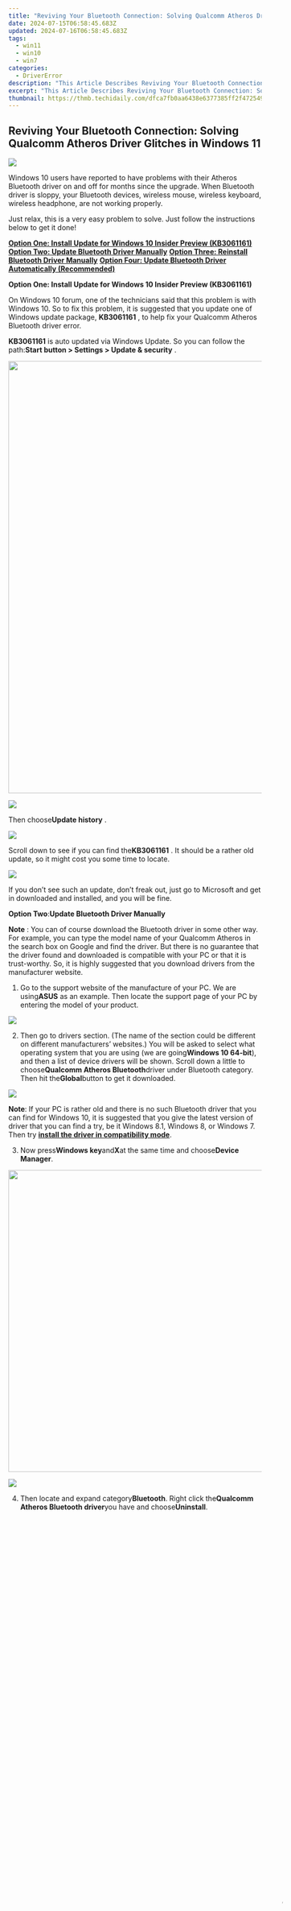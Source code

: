 ```yaml
---
title: "Reviving Your Bluetooth Connection: Solving Qualcomm Atheros Driver Glitches in Windows 11"
date: 2024-07-15T06:58:45.683Z
updated: 2024-07-16T06:58:45.683Z
tags:
  - win11
  - win10
  - win7
categories:
  - DriverError
description: "This Article Describes Reviving Your Bluetooth Connection: Solving Qualcomm Atheros Driver Glitches in Windows 11"
excerpt: "This Article Describes Reviving Your Bluetooth Connection: Solving Qualcomm Atheros Driver Glitches in Windows 11"
thumbnail: https://thmb.techidaily.com/dfca7fb0aa6438e6377385ff2f472549907a4325f08f8d8aadbe962a7502b81d.jpg
---
```


## Reviving Your Bluetooth Connection: Solving Qualcomm Atheros Driver Glitches in Windows 11

![](https://images.drivereasy.com/wp-content/uploads/2017/01/img_587848fa4952b.png)

Windows 10 users have reported to have problems with their Atheros Bluetooth driver on and off for months since the upgrade. When Bluetooth driver is sloppy, your Bluetooth devices, wireless mouse, wireless keyboard, wireless headphone, are not working properly.
  
Just relax, this is a very easy problem to solve. Just follow the instructions below to get it done!
  
[**Option One: Install Update for Windows 10 Insider Preview (KB3061161)**](#1)
[**Option Two: Update Bluetooth Driver Manually**](https://tokenmetrics.sjv.io/jrkzxp)
**[Option Three: Reinstall Bluetooth Driver Manually](https://laganoo.pxf.io/5g6ygn)**
**[Option Four: Update Bluetooth Driver Automatically (Recommended)](#4)**
  
 **Option One: Install Update for Windows 10 Insider Preview (KB3061161)**
  
 On Windows 10 forum, one of the technicians said that this problem is with Windows 10\. So to fix this problem, it is suggested that you update one of Windows update package, **KB3061161** , to help fix your Qualcomm Atheros Bluetooth driver error.
  
**KB3061161** is auto updated via Windows Update. So you can follow the path:**Start button > Settings > Update & security** .
  
<!-- affiliate ads begin -->
<a href="https://propmoneyinc.pxf.io/c/5597632/1803115/14559" target="_top" id="1803115"><img src="//a.impactradius-go.com/display-ad/14559-1803115" border="0" alt="" width="859" height="859"/></a><img height="0" width="0" src="https://imp.pxf.io/i/5597632/1803115/14559" style="position:absolute;visibility:hidden;" border="0" />
<!-- affiliate ads end -->
![](https://images.drivereasy.com/wp-content/uploads/2017/01/img_5878512a85d87.jpg)
  
 Then choose**Update history** .

![](https://images.drivereasy.com/wp-content/uploads/2017/01/img_5878514d080da.jpg)
  
 Scroll down to see if you can find the**KB3061161** . It should be a rather old update, so it might cost you some time to locate.
  
![](https://images.drivereasy.com/wp-content/uploads/2017/01/img_587852a8ba348.jpg)

If you don’t see such an update, don’t freak out, just go to Microsoft and get in downloaded and installed, and you will be fine.
  
**Option Two**:**Update Bluetooth Driver Manually**
  
**Note** : You can of course download the Bluetooth driver in some other way. For example, you can type the model name of your Qualcomm Atheros in the search box on Google and find the driver. But there is no guarantee that the driver found and downloaded is compatible with your PC or that it is trust-worthy. So, it is highly suggested that you download drivers from the manufacturer website.
  
 1) Go to the support website of the manufacture of your PC. We are using**ASUS** as an example. Then locate the support page of your PC by entering the model of your product.
  
![](https://images.drivereasy.com/wp-content/uploads/2017/01/img_587854520d556.jpg)

2) Then go to drivers section. (The name of the section could be different on different manufacturers’ websites.) You will be asked to select what operating system that you are using (we are going**Windows 10 64-bit**), and then a list of device drivers will be shown. Scroll down a little to choose**Qualcomm Atheros Bluetooth**driver under Bluetooth category. Then hit the**Global**button to get it downloaded.
  
![](https://images.drivereasy.com/wp-content/uploads/2017/01/img_5878567811d29.png)

**Note**: If your PC is rather old and there is no such Bluetooth driver that you can find for Windows 10, it is suggested that you give the latest version of driver that you can find a try, be it Windows 8.1, Windows 8, or Windows 7\. Then try [**install the driver in compatibility mode**](https://tools.techidaily.com/drivereasy/download/).
  
3) Now press**Windows key**and**X**at the same time and choose**Device Manager**.
  
<!-- affiliate ads begin -->
<a href="https://turtlebeacheu.sjv.io/c/5597632/1996818/23722" target="_top" id="1996818"><img src="//a.impactradius-go.com/display-ad/23722-1996818" border="0" alt="" width="600" height="600"/></a><img height="0" width="0" src="https://imp.pxf.io/i/5597632/1996818/23722" style="position:absolute;visibility:hidden;" border="0" />
<!-- affiliate ads end -->
![](https://images.drivereasy.com/wp-content/uploads/2017/01/img_5878625e408ff.png)

4) Then locate and expand category**Bluetooth**. Right click the**Qualcomm Atheros Bluetooth driver**you have and choose**Uninstall**.

<!-- affiliate ads begin -->
<span id="1793213">
					<video width="1080" height="1620" style="cursor:pointer"
           poster="//a.impactradius-go.com/display-clicktoplayimage/1793213.jpeg"
           onclick="if(!this.playClicked){this.play();this.setAttribute('controls',true);this.playClicked=true;}">
	   <source src="//a.impactradius-go.com/display-ad/19135-1793213">
	   <img src="//a.impactradius-go.com/display-clicktoplayimage/1793213.jpeg" style="border: none; height: 100%; width: 100%; object-fit: contain">
	</video>
	<div style="width:1080px;text-align:center"><a href="javascript:window.open(decodeURIComponent('https%3A%2F%2Ftinyland.pxf.io%2Fc%2F5597632%2F1793213%2F19135'), '_blank');void(0);">Click here</a></div>
</span>
<img height="0" width="0" src="https://imp.pxf.io/i/5597632/1793213/19135" style="position:absolute;visibility:hidden;" border="0" />
<!-- affiliate ads end -->
![](https://images.drivereasy.com/wp-content/uploads/2017/01/img_5878700f160fd.jpg)

5) When prompted with the following notification, tick the box for**Delete the driver software for this device**and then hit**OK**to continue.
  
![](https://images.drivereasy.com/wp-content/uploads/2017/01/img_58787077d9b1c.png)

6) When the uninstall finishes, restart your computer.
  
7) Now, go to the folder where you store the setup file of the Qualcomm Atheros Bluetooth driver, double the**setup file**and run the installation as instructed.
  
![](https://images.drivereasy.com/wp-content/uploads/2017/01/img_587857485a0a6.png)

8) When the install finishes, reboot your computer for the change to take effect.
  
 **Option Three: Reinstall Bluetooth Driver Manually**
  
 If the above methods don’t help, you might need to try reinstall the driver by yourself.
  
 1) You need to download compatible Bluetooth driver for your PC from the Internet first.
  
 Related post:

[**Qualcomm Atheros AR956x Wireless Adapter Driver Download**](https://tools.techidaily.com/drivereasy/download/)

 2) When the download completes, press**Windows key** and**X** at the same time and choose**Device Manager** .
  
<!-- affiliate ads begin -->
<a href="https://store.iobit.com/order/checkout.php?PRODS=1468905&QTY=1&AFFILIATE=108875&CART=1"><img src="https://secure.avangate.com/images/merchant/184260348236f9554fe9375772ff966e/ascscan_728x90.png" border="0"></a>
<!-- affiliate ads end -->
![](https://images.drivereasy.com/wp-content/uploads/2017/01/img_5878625e408ff.png)

3) Locate and expand category**Bluetooth**. Right click the**Qualcomm Atheros Bluetooth driver**you have and choose**Update Driver Software**.
  
![](https://images.drivereasy.com/wp-content/uploads/2017/01/img_5878797a95615.png)

 4) Choose**Browse my computer for driver software** .
  
![](https://images.drivereasy.com/wp-content/uploads/2017/01/img_58787a96b276c.jpg)

 5) Choose **Let me pick from a list of the drivers on my computer** .
  
<!-- affiliate ads begin -->
<a href="https://appsumo.8odi.net/c/5597632/2087394/7443" target="_top" id="2087394"><img src="//a.impactradius-go.com/display-ad/7443-2087394" border="0" alt="" width="1200" height="600"/></a><img height="0" width="0" src="https://appsumo.8odi.net/i/5597632/2087394/7443" style="position:absolute;visibility:hidden;" border="0" />
<!-- affiliate ads end -->
![](https://images.drivereasy.com/wp-content/uploads/2017/01/img_58787ac962e8f.jpg)

6) Un-tick the box for **Show compatible hardware** . Then you should be able to see **Qualcomm Atheros** driver option on the left. On the right, choose one of the drivers listed. We go with**Qualcomm Atheros AR3011 Bluetooth 3.0** . You need to try them one by one by yourself to select the right one for your PC. When done picking, click**Next** to continue.
  
![](https://images.drivereasy.com/wp-content/uploads/2017/01/img_58787b0460727.png)

7)Then follow the instructions on screen to get your Qualcomm Atheros Bluetooth drive installed.  
  
8) When install finishes, please make sure to restart your computer for the change to take effect.  

 **Option Four: Update Bluetooth Driver Automatically (Recommended)**
  
If installing the driver using compatibility mode and reinstall the driver didn’t help, you might need to consider updating the current driver. But as mentioned above, you might find it very challenging to find the correct driver for your PC.
  
Why not have a try at [**Driver Easy**](https://tools.techidaily.com/drivereasy/download/), a driver updater that automatically detects, downloads and installs device drivers automatically. You don’t need to worry about not getting the appropriate drivers or even malicious drivers from phishy websites. With Driver Easy, you are well secured and protected.
  
Moreover, it is very easy to use. Just click the**Scan Now**button for**Driver Easy**to help you with the scan for missing or outdated drivers;
  
 \\![](https://images.drivereasy.com/wp-content/uploads/2017/04/img_58e76e376da11.png)

Then the**Update**button next to the driver you need to update.

 ![](https://images.drivereasy.com/wp-content/uploads/2017/04/img_58e76eb162d8c.jpg)

That’s all.
  
Compare with the above methods, how easy is this?
  
If you are looking for more, such as features like driver restore and driver backup, as well as professional technician support for your driver problems, by all means, have a try at the [**professional version of Driver Easy**](https://tools.techidaily.com/drivereasy/download/). If you are not satisfied with it, just ask for a refund thirty days within the purchase.
  
What are you still waiting for, download [**Driver Easy**](https://tools.techidaily.com/drivereasy/download/) and get the time-limited half-price offer **[NOW](https://tools.techidaily.com/drivereasy/download/)** !

* [Bluetooth](https://store.drivereasy.com/order/cart.php?PRODS=4731822&QTY=1&AFFILIATE=108875)
* [Qualcomm Atheros](https://store.drivereasy.com/order/cart.php?PRODS=4731822&QTY=1&AFFILIATE=108875)

<ins class="adsbygoogle"
     style="display:block"
     data-ad-format="autorelaxed"
     data-ad-client="ca-pub-7571918770474297"
     data-ad-slot="1223367746"></ins>



<ins class="adsbygoogle"
     style="display:block"
     data-ad-client="ca-pub-7571918770474297"
     data-ad-slot="8358498916"
     data-ad-format="auto"
     data-full-width-responsive="true"></ins>

<span class="atpl-alsoreadstyle">Also read:</span>
<div><ul>
<li><a href="https://driver-error.techidaily.com/solved-microsoft-visual-cplusplus-runtime-library-error-in-windows-10/"><u>Solved: Microsoft Visual C++ Runtime Library Error in Windows 10</u></a></li>
<li><a href="https://driver-error.techidaily.com/troubleshooting-unrecognized-devices-on-windows-drivers-for-version-11-8-and-7/"><u>Troubleshooting Unrecognized Devices on Windows: Drivers for Version 11, 8 & 7</u></a></li>
<li><a href="https://driver-error.techidaily.com/resolving-gtx-nvidia-950-code-43-issue-in-windows-10-a-comprehensive-guide/"><u>Resolving GTX Nvidia 950 'Code 43' Issue in Windows 10: A Comprehensive Guide</u></a></li>
<li><a href="https://extra-hints.techidaily.com/dive-deep-into-dreamy-asmr-scenarios-for-rest/"><u>Dive Deep Into Dreamy ASMR Scenarios for Rest</u></a></li>
<li><a href="https://facebook-record-videos.techidaily.com/sifting-through-the-sands-of-youtube-conversations-for-2024/"><u>Sifting Through the Sands of YouTube Conversations for 2024</u></a></li>
<li><a href="https://driver-error.techidaily.com/correct-unresponsive-right-click-issue-on-windows-11-touchpad/"><u>Correct Unresponsive Right-Click Issue on Windows 11 Touchpad</u></a></li>
<li><a href="https://driver-error.techidaily.com/bluetooth-fixes-windows-problems-resolved/"><u>Bluetooth Fixes: Windows Problems Resolved</u></a></li>
<li><a href="https://driver-error.techidaily.com/bcm20702a0-non-operational-driver-detected/"><u>BCM20702A0 Non-Operational Driver Detected</u></a></li>
<li><a href="https://driver-error.techidaily.com/solving-nvidia-driver-failsafe-a-guide/"><u>Solving Nvidia Driver Failsafe: A Guide</u></a></li>
<li><a href="https://instagram-video-recordings.techidaily.com/enhancing-instagram-communications-through-video-engagement-for-2024/"><u>Enhancing Instagram Communications Through Video Engagement for 2024</u></a></li>
<li><a href="https://driver-error.techidaily.com/fixing-errors-and-enhancing-performance-of-win1110s-sm-bus-controllers/"><u>Fixing Errors & Enhancing Performance of WIN11/10's SM Bus Controllers</u></a></li>
<li><a href="https://driver-error.techidaily.com/disk-space-optimization-on-win1110/"><u>Disk Space Optimization on Win11/10</u></a></li>
<li><a href="https://driver-error.techidaily.com/ensuring-validity-of-service-setup-clause-in-inf/"><u>Ensuring Validity of Service Setup Clause in INF</u></a></li>
<li><a href="https://iphone-location.techidaily.com/in-2024-how-to-see-someones-location-on-apple-iphone-13-mini-drfone-by-drfone-virtual-ios/"><u>In 2024, How to See Someones Location on Apple iPhone 13 mini | Dr.fone</u></a></li>
<li><a href="https://driver-error.techidaily.com/fix-video-controller-driver-issue-in-windows-11-easily/"><u>Fix Video Controller Driver Issue in Windows 11. Easily</u></a></li>
<li><a href="https://driver-error.techidaily.com/operating-system-keys-unresponsive/"><u>Operating System: Keys Unresponsive</u></a></li>
<li><a href="https://driver-error.techidaily.com/the-ultimate-guide-to-repairing-intel-mmc/"><u>The Ultimate Guide to Repairing Intel MMC</u></a></li>
<li><a href="https://driver-error.techidaily.com/reviving-the-past-comprehensive-troubleshooting-for-vintage-usb-composite-units/"><u>Reviving the Past: Comprehensive Troubleshooting for Vintage USB Composite Units</u></a></li>
<li><a href="https://driver-error.techidaily.com/inactive-keysight-on-asus-laptop/"><u>Inactive Keysight on Asus Laptop</u></a></li>
<li><a href="https://driver-error.techidaily.com/revolutionizing-win11s-bus-control-mechanism/"><u>Revolutionizing Win11's Bus Control Mechanism</u></a></li>
<li><a href="https://driver-error.techidaily.com/troubleshooting-tips-correcting-the-absent-coprocessor-driver-problem-on-windows-11/"><u>Troubleshooting Tips: Correcting the Absent Coprocessor Driver Problem on Windows 11</u></a></li>
<li><a href="https://driver-error.techidaily.com/fixing-errors-how-to-update-incompatible-computer-drivers-successfully/"><u>Fixing Errors: How To Update Incompatible Computer Drivers Successfully</u></a></li>
<li><a href="https://driver-error.techidaily.com/correcting-the-setup-of-your-gadget-overcoming-code-1-hurdles/"><u>Correcting the Setup of Your Gadget - Overcoming Code 1 Hurdles</u></a></li>
<li><a href="https://driver-error.techidaily.com/iphone-cannot-connect-to-computer-heres-how-you-can-fix-the-mtp-usb-device-driver-malfunction/"><u>IPhone Cannot Connect to Computer? Here's How You Can Fix the MTP USB Device Driver Malfunction</u></a></li>
<li><a href="https://driver-error.techidaily.com/resolving-the-issue-of-absent-cpu-co-processor-drivers-in-windows-10-systems/"><u>Resolving the Issue of Absent CPU Co-Processor Drivers in Windows 10 Systems</u></a></li>
<li><a href="https://voice-adjusting.techidaily.com/a-guide-to-the-best-digital-montage-music-download-sources/"><u>A Guide to the Best Digital Montage Music Download Sources</u></a></li>
<li><a href="https://driver-error.techidaily.com/win10-bluetooth-and-usb-speakers-troubleshooting-steps/"><u>Win10 Bluetooth & USB Speakers - Troubleshooting Steps</u></a></li>
<li><a href="https://driver-error.techidaily.com/eliminate-nonstop-windows-11-bluetooth-connection/"><u>Eliminate Nonstop Windows 11 Bluetooth Connection</u></a></li>
<li><a href="https://screen-video-capture.techidaily.com/new-2024-approved-top-strategies-efficiently-saving-rocket-league-matches/"><u>[New] 2024 Approved  Top Strategies  Efficiently Saving Rocket League Matches</u></a></li>
<li><a href="https://driver-error.techidaily.com/i-cant-locate-my-recently-updated-logitech-brio-webcam-heres-what-troubleshooting-steps-did-solved/"><u>I Can't Locate My Recently Updated Logitech Brio Webcam – Here’s What Troubleshooting Steps Did (Solved)</u></a></li>
<li><a href="https://driver-error.techidaily.com/qualcomm-atheros-bluetooth-not-working-heres-how-to-solve-it-in-windows-10/"><u>Qualcomm Atheros Bluetooth Not Working? Here's How to Solve It in Windows 10</u></a></li>
<li><a href="https://driver-error.techidaily.com/step-by-step-guide-to-fix-an-unresponsive-hp-wireless-keyboard/"><u>Step-by-Step Guide to Fix an Unresponsive HP Wireless Keyboard</u></a></li>
<li><a href="https://video-content-creator.techidaily.com/new-in-2024-intelligent-video-reframing-top-editor-recommendations/"><u>New In 2024, Intelligent Video Reframing Top Editor Recommendations</u></a></li>
<li><a href="https://youtube-video-recordings.techidaily.com/updated-balancing-act-tripod-use-for-stable-vlogging/"><u>[Updated] Balancing Act  Tripod Use for Stable Vlogging</u></a></li>
<li><a href="https://ai-video-editing.techidaily.com/updated-beginners-guide-about-wmv-format-and-best-wmv-video-editor-for-2024/"><u>Updated Beginners Guide About WMV Format and Best WMV Video Editor for 2024</u></a></li>
<li><a href="https://video-creation-software.techidaily.com/2024-approved-s-leading-video-editors-for-music-and-sound-design/"><u>2024 Approved S Leading Video Editors for Music and Sound Design</u></a></li>
<li><a href="https://tiktok-videos.techidaily.com/new-laugh-out-loud-labyrinths-exploring-hysterical-tiktok-gaming-quests-for-2024/"><u>[New] Laugh-Out-Loud Labyrinths  Exploring Hysterical TikTok Gaming Quests for 2024</u></a></li>
<li><a href="https://driver-error.techidaily.com/ensure-that-the-latest-version-of-directx-is-installed/"><u>Ensure that the Latest Version of DirectX Is Installed.</u></a></li>
<li><a href="https://blog-min.techidaily.com/how-to-fix-corrupt-video-files-of-a1-5g-using-video-repair-utility-on-mac-by-stellar-video-repair-mobile-video-repair/"><u>How to Fix corrupt video files of A1 5G using Video Repair Utility on Mac?</u></a></li>
<li><a href="https://driver-error.techidaily.com/stop-repeat-uninstalls-fix-nvidia-software-issue/"><u>Stop Repeat Uninstalls: Fix Nvidia Software Issue</u></a></li>
<li><a href="https://driver-error.techidaily.com/decoding-the-aged-usb-composite-apparatus-resolved-challenges-and-expert-advice/"><u>Decoding the Aged USB Composite Apparatus: Resolved Challenges and Expert Advice</u></a></li>
<li><a href="https://activate-lock.techidaily.com/in-2024-unlock-your-device-icloud-dns-bypass-explained-and-tested-plus-easy-alternatives-on-iphone-14-plus-by-drfone-ios/"><u>In 2024, Unlock Your Device iCloud DNS Bypass Explained and Tested, Plus Easy Alternatives On iPhone 14 Plus</u></a></li>
<li><a href="https://youtube-help.techidaily.com/new-identifying-your-individual-song-collection-on-youtube/"><u>[New] Identifying Your Individual Song Collection on YouTube</u></a></li>
<li><a href="https://extra-approaches.techidaily.com/2024-approved-lights-play-our-picks-for-the-top-10-photographic-lenses/"><u>2024 Approved  Light's Play  Our Picks for The Top 10 Photographic Lenses</u></a></li>
<li><a href="https://driver-error.techidaily.com/hack-fast-drivers-on-windows-workaround/"><u>Hack Fast: Drivers on Windows Workaround</u></a></li>
<li><a href="https://article-helps.techidaily.com/updated-in-2024-essentials-for-optimal-zoom-use-on-win10/"><u>[Updated] In 2024, Essentials for Optimal Zoom Use on WIN10</u></a></li>
<li><a href="https://video-content-creator.techidaily.com/s-top-picks-professional-4k-video-editing-software-revealed-for-2024/"><u>S Top Picks Professional 4K Video Editing Software Revealed for 2024</u></a></li>
<li><a href="https://extra-lessons.techidaily.com/craft-corporate-emblems-from-available-graphic-samples-for-2024/"><u>Craft Corporate Emblems From Available Graphic Samples for 2024</u></a></li>
<li><a href="https://instagram-videos.techidaily.com/updated-navigating-instagrams-financial-opportunities-a-comprehensive-guide-for-2024/"><u>[Updated] Navigating Instagram's Financial Opportunities  A Comprehensive Guide for 2024</u></a></li>
<li><a href="https://fox-friendly.techidaily.com/new-audience-enhancement-with-audition-fades/"><u>[New] Audience Enhancement with Audition Fades</u></a></li>
<li><a href="https://sim-unlock.techidaily.com/the-best-android-unlock-software-for-vivo-y100i-power-5g-device-top-5-picks-to-remove-android-locks-by-drfone-android/"><u>The Best Android Unlock Software For Vivo Y100i Power 5G Device Top 5 Picks to Remove Android Locks</u></a></li>
<li><a href="https://digital-screen-recording.techidaily.com/new-in-2024-innovative-ways-to-archive-voice-transcripts-from-whatsapp/"><u>[New] In 2024, Innovative Ways to Archive Voice Transcripts From WhatsApp</u></a></li>
<li><a href="https://on-screen-recording.techidaily.com/new-splitcams-journey-to-video-excellence-an-overview/"><u>[New] SplitCam's Journey to Video Excellence  An Overview</u></a></li>
<li><a href="https://some-techniques.techidaily.com/2024-approved-free-video-intro-templates-you-need-to-download/"><u>2024 Approved  Free Video Intro Templates You Need to Download</u></a></li>
<li><a href="https://facebook-record-videos.techidaily.com/new-the-complete-checklist-for-youtube-metrics-mastery-views-and-dollars/"><u>[New] The Complete Checklist for YouTube Metrics Mastery  Views & Dollars</u></a></li>
<li><a href="https://driver-error.techidaily.com/how-to-repair-an-unresponsive-hp-bluetooth-keypad/"><u>How to Repair an Unresponsive HP Bluetooth Keypad</u></a></li>
<li><a href="https://fix-guide.techidaily.com/simple-solutions-to-fix-android-systemui-has-stopped-error-for-vivo-x100-drfone-by-drfone-fix-android-problems-fix-android-problems/"><u>Simple Solutions to Fix Android SystemUI Has Stopped Error For Vivo X100 | Dr.fone</u></a></li>
<li><a href="https://driver-error.techidaily.com/free-resources-inaccessible-for-device-use/"><u>Free Resources Inaccessible for Device Use</u></a></li>
<li><a href="https://driver-error.techidaily.com/secure-fixed-link-between-asus-cam-and-w10-system/"><u>Secure Fixed Link Between ASUS Cam and W10 System</u></a></li>
<li><a href="https://facebook-videos.techidaily.com/in-2024-exclusive-guide-to-the-best-20-incarceration-moments-that-spark-smiles-online/"><u>In 2024, Exclusive Guide to the Best 20 Incarceration Moments that Spark Smiles Online</u></a></li>
<li><a href="https://extra-guidance.techidaily.com/new-stepwise-manual-harnessing-googles-automatic-conversion-service/"><u>[New] Stepwise Manual  Harnessing Google's Automatic Conversion Service</u></a></li>
</ul></div>
